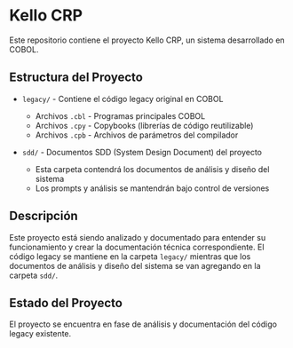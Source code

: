 # Kello CRP

Este repositorio contiene el proyecto Kello CRP, un sistema desarrollado en COBOL.

## Estructura del Proyecto

- `legacy/` - Contiene el código legacy original en COBOL
  - Archivos `.cbl` - Programas principales COBOL
  - Archivos `.cpy` - Copybooks (librerías de código reutilizable)
  - Archivos `.cpb` - Archivos de parámetros del compilador

- `sdd/` - Documentos SDD (System Design Document) del proyecto
  - Esta carpeta contendrá los documentos de análisis y diseño del sistema
  - Los prompts y análisis se mantendrán bajo control de versiones

## Descripción

Este proyecto está siendo analizado y documentado para entender su funcionamiento y crear la documentación técnica correspondiente. El código legacy se mantiene en la carpeta `legacy/` mientras que los documentos de análisis y diseño del sistema se van agregando en la carpeta `sdd/`.

## Estado del Proyecto

El proyecto se encuentra en fase de análisis y documentación del código legacy existente.
